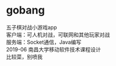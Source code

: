 # gobang
五子棋对战小游戏app  
客户端：可人机对战，可联网和其他玩家对战  
服务端：Socket通信，Java编写  
2019-06 南昌大学移动软件技术课程设计   
比较菜，别喷我
